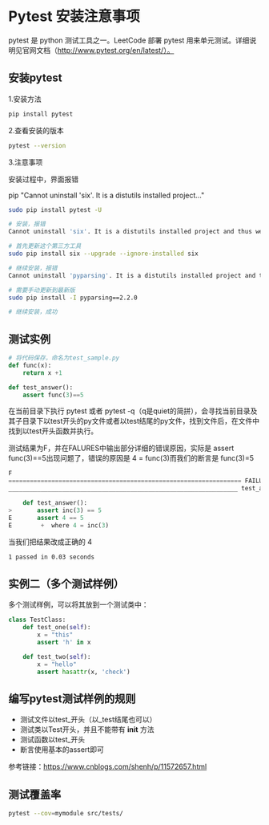 # Pytest 安装注意事项

pytest 是 python 测试工具之一。LeetCode 部署 pytest 用来单元测试。详细说明见官网文档（http://www.pytest.org/en/latest/）。


## 安装pytest

1.安装方法

~~~bash
pip install pytest
~~~

2.查看安装的版本

~~~bash
pytest --version
~~~

3.注意事项

安装过程中，界面报错

pip "Cannot uninstall 'six'. It is a distutils installed project..."

~~~bash
sudo pip install pytest -U

# 安装，报错
Cannot uninstall 'six'. It is a distutils installed project and thus we cannot accurately determine which files belong to it which would lead to only a partial uninstall.

# 首先更新这个第三方工具
sudo pip install six --upgrade --ignore-installed six

# 继续安装，报错
Cannot uninstall 'pyparsing'. It is a distutils installed project and thus we cannot accurately determine which files belong to it which would lead to only a partial uninstall.

# 需要手动更新到最新版
sudo pip install -I pyparsing==2.2.0

# 继续安装，成功
~~~



## 测试实例

```python
# 将代码保存，命名为test_sample.py
def func(x):
    return x +1

def test_answer():
    assert func(3)==5
```

在当前目录下执行 pytest 或者 pytest -q（q是quiet的简拼），会寻找当前目录及其子目录下以test开头的py文件或者以test结尾的py文件，找到文件后，在文件中找到以test开头函数并执行。

测试结果为F，并在FALURES中输出部分详细的错误原因，实际是 assert func(3)==5出现问题了，错误的原因是 4 = func(3)而我们的断言是 func(3)=5

```python 
F                                                                                                                                  [100%]
================================================================= FAILURES ==================================================================
________________________________________________________________ test_answer ________________________________________________________________

    def test_answer():
>       assert inc(3) == 5
E       assert 4 == 5
E        +  where 4 = inc(3)

```

当我们把结果改成正确的 4

~~~bash
1 passed in 0.03 seconds
~~~


## 实例二（多个测试样例）

多个测试样例，可以将其放到一个测试类中：

```python
class TestClass:
    def test_one(self):
        x = "this"
        assert 'h' in x

    def test_two(self):
        x = "hello"
        assert hasattr(x, 'check')
```

## 编写pytest测试样例的规则

- 测试文件以test_开头（以_test结尾也可以）
- 测试类以Test开头，并且不能带有 **init** 方法
- 测试函数以test_开头
- 断言使用基本的assert即可


参考链接：https://www.cnblogs.com/shenh/p/11572657.html

## 测试覆盖率

```bash
pytest --cov=mymodule src/tests/
```
